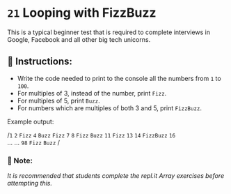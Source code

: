 # `21` Looping with FizzBuzz

This is a typical beginner test that is required to complete interviews in Google, Facebook and all other big tech unicorns.

## :pencil: Instructions:
* Write the code needed to print to the console all the numbers from `1` to `100`. 
* For multiples of 3, instead of the number, print `Fizz`.
* For multiples of 5, print `Buzz`. 
* For numbers which are multiples of both 3 and 5, print `FizzBuzz`.

Example output:


/`1`
`2`
`Fizz`
`4`
`Buzz`
`Fizz`
`7`
`8`
`Fizz`
`Buzz`
`11`
`Fizz` 
`13` 
`14`
`FizzBuzz`
`16`  
...
...
`98` 
`Fizz` 
`Buzz`
/

### :scroll: Note: 
*It is recommended that students complete the repl.it Array exercises before attempting this.*